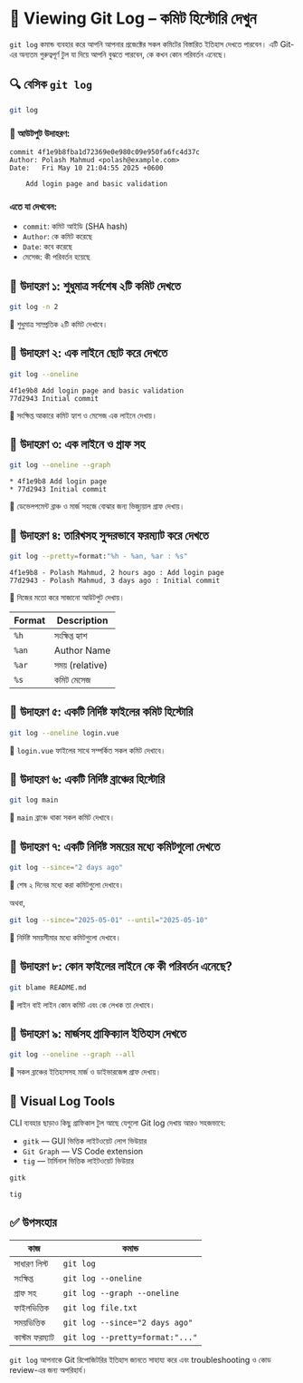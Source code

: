 # 📜 Viewing Git Log – কমিট হিস্টোরি দেখুন

`git log` কমান্ড ব্যবহার করে আপনি আপনার প্রজেক্টের সকল কমিটের বিস্তারিত ইতিহাস দেখতে পারবেন। এটি Git-এর অন্যতম গুরুত্বপূর্ণ টুল যা দিয়ে আপনি বুঝতে পারবেন, কে কখন কোন পরিবর্তন এনেছে।

## 🔍 বেসিক `git log`

```bash
git log
````

### 🧾 আউটপুট উদাহরণ:

```
commit 4f1e9b8fba1d72369e0e980c09e950fa6fc4d37c
Author: Polash Mahmud <polash@example.com>
Date:   Fri May 10 21:04:55 2025 +0600

    Add login page and basic validation
```

### এতে যা দেখবেন:

* `commit`: কমিট আইডি (SHA hash)
* `Author`: কে কমিট করেছে
* `Date`: কবে করেছে
* মেসেজ: কী পরিবর্তন হয়েছে

## 🧪 উদাহরণ ১: শুধুমাত্র সর্বশেষ ২টি কমিট দেখতে

```bash
git log -n 2
```

📌 শুধুমাত্র সাম্প্রতিক ২টি কমিট দেখাবে।

## 🧪 উদাহরণ ২: এক লাইনে ছোট করে দেখতে

```bash
git log --oneline
```

```
4f1e9b8 Add login page and basic validation
77d2943 Initial commit
```

📌 সংক্ষিপ্ত আকারে কমিট হ্যাশ ও মেসেজ এক লাইনে দেখায়।

## 🧪 উদাহরণ ৩: এক লাইনে ও গ্রাফ সহ

```bash
git log --oneline --graph
```

```
* 4f1e9b8 Add login page
* 77d2943 Initial commit
```

📌 ডেভেলপমেন্ট ব্রাঞ্চ ও মার্জ সহজে বোঝার জন্য ভিজ্যুয়াল গ্রাফ দেখায়।

## 🧪 উদাহরণ ৪: তারিখসহ সুন্দরভাবে ফরম্যাট করে দেখতে

```bash
git log --pretty=format:"%h - %an, %ar : %s"
```

```
4f1e9b8 - Polash Mahmud, 2 hours ago : Add login page
77d2943 - Polash Mahmud, 3 days ago : Initial commit
```

📌 নিজের মতো করে সাজানো আউটপুট দেখায়।

| Format | Description     |
| ------ | --------------- |
| `%h`   | সংক্ষিপ্ত হ্যাশ |
| `%an`  | Author Name     |
| `%ar`  | সময় (relative)  |
| `%s`   | কমিট মেসেজ      |

## 🧪 উদাহরণ ৫: একটি নির্দিষ্ট ফাইলের কমিট হিস্টোরি

```bash
git log --oneline login.vue
```

📌 `login.vue` ফাইলের সাথে সম্পর্কিত সকল কমিট দেখাবে।

## 🧪 উদাহরণ ৬: একটি নির্দিষ্ট ব্রাঞ্চের হিস্টোরি

```bash
git log main
```

📌 `main` ব্রাঞ্চে থাকা সকল কমিট দেখাবে।

## 🧪 উদাহরণ ৭: একটি নির্দিষ্ট সময়ের মধ্যে কমিটগুলো দেখতে

```bash
git log --since="2 days ago"
```

📌 শেষ ২ দিনের মধ্যে করা কমিটগুলো দেখাবে।

অথবা,

```bash
git log --since="2025-05-01" --until="2025-05-10"
```

📌 নির্দিষ্ট সময়সীমার মধ্যে কমিটগুলো দেখাবে।

## 🧪 উদাহরণ ৮: কোন ফাইলের লাইনে কে কী পরিবর্তন এনেছে?

```bash
git blame README.md
```

📌 লাইন বাই লাইন কোন কমিট এবং কে লেখক তা দেখাবে।

## 🧪 উদাহরণ ৯: মার্জসহ গ্রাফিক্যাল ইতিহাস দেখতে

```bash
git log --oneline --graph --all
```

📌 সকল ব্রাঞ্চের ইতিহাসসহ মার্জ ও ডাইভারজেন্স গ্রাফ দেখায়।

## 📁 Visual Log Tools

CLI ব্যবহার ছাড়াও কিছু গ্রাফিকাল টুল আছে যেগুলো Git log দেখায় আরও সহজভাবে:

* `gitk` — GUI ভিত্তিক লাইটওয়েট লোগ ভিউয়ার
* `Git Graph` — VS Code extension
* `tig` — টার্মিনাল ভিত্তিক লাইটওয়েট ভিউয়ার

```bash
gitk
```

```bash
tig
```

## ✅ উপসংহার

| কাজ            | কমান্ড                          |
| -------------- | ------------------------------- |
| সাধারণ লিস্ট   | `git log`                       |
| সংক্ষিপ্ত      | `git log --oneline`             |
| গ্রাফ সহ       | `git log --graph --oneline`     |
| ফাইলভিত্তিক    | `git log file.txt`              |
| সময়ভিত্তিক     | `git log --since="2 days ago"`  |
| কাস্টম ফরম্যাট | `git log --pretty=format:"..."` |

`git log` আপনাকে Git রিপোজিটরির ইতিহাস জানতে সাহায্য করে এবং troubleshooting ও কোড review-এর জন্য অপরিহার্য।
